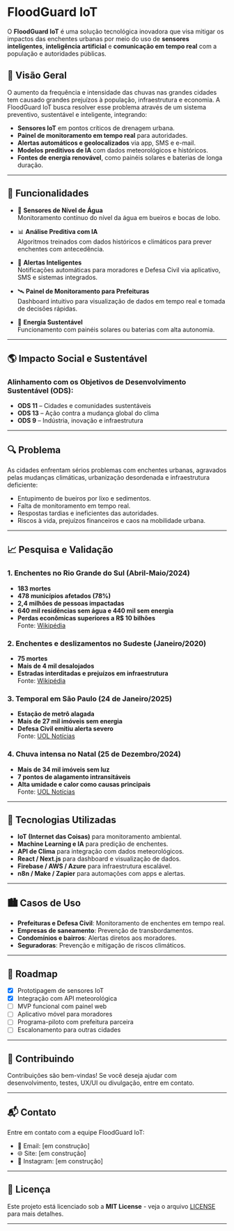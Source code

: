 # FloodGuard IoT

O **FloodGuard IoT** é uma solução tecnológica inovadora que visa mitigar os impactos das enchentes urbanas por meio do uso de **sensores inteligentes**, **inteligência artificial** e **comunicação em tempo real** com a população e autoridades públicas.

## 🚀 Visão Geral

O aumento da frequência e intensidade das chuvas nas grandes cidades tem causado grandes prejuízos à população, infraestrutura e economia. A FloodGuard IoT busca resolver esse problema através de um sistema preventivo, sustentável e inteligente, integrando:

- **Sensores IoT** em pontos críticos de drenagem urbana.
- **Painel de monitoramento em tempo real** para autoridades.
- **Alertas automáticos e geolocalizados** via app, SMS e e-mail.
- **Modelos preditivos de IA** com dados meteorológicos e históricos.
- **Fontes de energia renovável**, como painéis solares e baterias de longa duração.

---

## 🔧 Funcionalidades

- 📡 **Sensores de Nível de Água**  
  Monitoramento contínuo do nível da água em bueiros e bocas de lobo.

- 📊 **Análise Preditiva com IA**  
  Algoritmos treinados com dados históricos e climáticos para prever enchentes com antecedência.

- 📱 **Alertas Inteligentes**  
  Notificações automáticas para moradores e Defesa Civil via aplicativo, SMS e sistemas integrados.

- 🛰️ **Painel de Monitoramento para Prefeituras**  
  Dashboard intuitivo para visualização de dados em tempo real e tomada de decisões rápidas.

- 🔋 **Energia Sustentável**  
  Funcionamento com painéis solares ou baterias com alta autonomia.

---

## 🌎 Impacto Social e Sustentável

### Alinhamento com os Objetivos de Desenvolvimento Sustentável (ODS):

- **ODS 11** – Cidades e comunidades sustentáveis  
- **ODS 13** – Ação contra a mudança global do clima  
- **ODS 9** – Indústria, inovação e infraestrutura  

---

## 🔍 Problema

As cidades enfrentam sérios problemas com enchentes urbanas, agravados pelas mudanças climáticas, urbanização desordenada e infraestrutura deficiente:

- Entupimento de bueiros por lixo e sedimentos.
- Falta de monitoramento em tempo real.
- Respostas tardias e ineficientes das autoridades.
- Riscos à vida, prejuízos financeiros e caos na mobilidade urbana.

---

## 📈 Pesquisa e Validação

### 1. Enchentes no Rio Grande do Sul (Abril-Maio/2024)

- **183 mortes**
- **478 municípios afetados (78%)**
- **2,4 milhões de pessoas impactadas**
- **640 mil residências sem água e 440 mil sem energia**
- **Perdas econômicas superiores a R$ 10 bilhões**  
Fonte: [Wikipédia](https://pt.wikipedia.org/wiki/Enchentes_no_Rio_Grande_do_Sul_em_2024?utm_source=chatgpt.com)

### 2. Enchentes e deslizamentos no Sudeste (Janeiro/2020)

- **75 mortes**
- **Mais de 4 mil desalojados**
- **Estradas interditadas e prejuízos em infraestrutura**  
Fonte: [Wikipédia](https://pt.wikipedia.org/wiki/Enchentes_e_deslizamentos_no_Sudeste_do_Brasil_em_2020?utm_source=chatgpt.com)

### 3. Temporal em São Paulo (24 de Janeiro/2025)

- **Estação de metrô alagada**
- **Mais de 27 mil imóveis sem energia**
- **Defesa Civil emitiu alerta severo**  
Fonte: [UOL Notícias](https://noticias.uol.com.br/cotidiano/ultimas-noticias/2025/01/24/chuvas-em-sao-paulo-janeiro-2025.htm?utm_source=chatgpt.com)

### 4. Chuva intensa no Natal (25 de Dezembro/2024)

- **Mais de 34 mil imóveis sem luz**
- **7 pontos de alagamento intransitáveis**
- **Alta umidade e calor como causas principais**  
Fonte: [UOL Notícias](https://noticias.uol.com.br/cotidiano/ultimas-noticias/2024/12/25/chuva-sao-paulo.htm?utm_source=chatgpt.com)

---

## 🧠 Tecnologias Utilizadas

- **IoT (Internet das Coisas)** para monitoramento ambiental.
- **Machine Learning e IA** para predição de enchentes.
- **API de Clima** para integração com dados meteorológicos.
- **React / Next.js** para dashboard e visualização de dados.
- **Firebase / AWS / Azure** para infraestrutura escalável.
- **n8n / Make / Zapier** para automações com apps e alertas.

---

## 🏙️ Casos de Uso

- **Prefeituras e Defesa Civil**: Monitoramento de enchentes em tempo real.
- **Empresas de saneamento**: Prevenção de transbordamentos.
- **Condomínios e bairros**: Alertas diretos aos moradores.
- **Seguradoras**: Prevenção e mitigação de riscos climáticos.

---

## 📌 Roadmap

- [x] Prototipagem de sensores IoT
- [x] Integração com API meteorológica
- [ ] MVP funcional com painel web
- [ ] Aplicativo móvel para moradores
- [ ] Programa-piloto com prefeitura parceira
- [ ] Escalonamento para outras cidades

---

## 🤝 Contribuindo

Contribuições são bem-vindas! Se você deseja ajudar com desenvolvimento, testes, UX/UI ou divulgação, entre em contato.

---

## 📬 Contato

Entre em contato com a equipe FloodGuard IoT:

- 📧 Email: [em construção]   
- 🌐 Site: [em construção]  
- 📱 Instagram: [em construção] 

---

## 📄 Licença

Este projeto está licenciado sob a **MIT License** - veja o arquivo [LICENSE](LICENSE) para mais detalhes.

---
```
